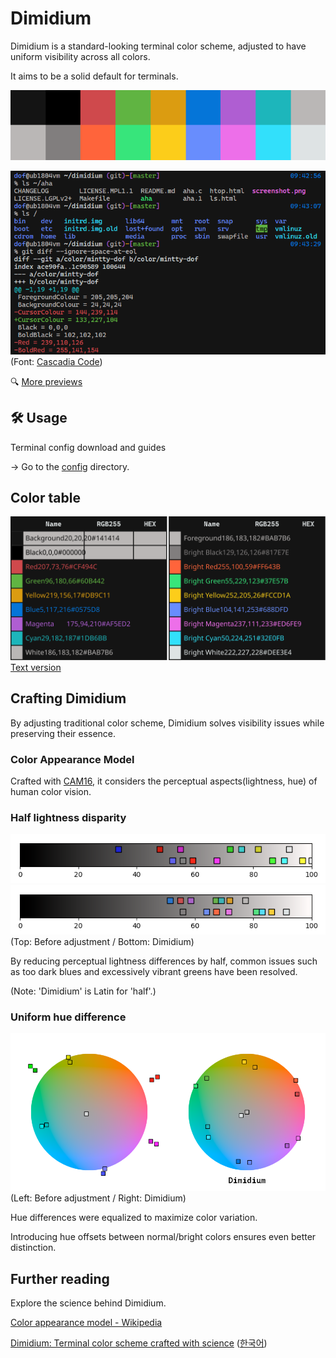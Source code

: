 # Dimidium

Dimidium is a standard-looking terminal color scheme, adjusted to have uniform visibility across all colors.

It aims to be a solid default for terminals.

![palette](img/palette.png)

![terminal preview](img/preview-terminal.png)  
(Font: [Cascadia Code](https://github.com/microsoft/cascadia-code))

🔍 [More previews](https://htmlpreview.github.io/?https://github.com/dofuuz/dimidium/blob/main/preview/tty-preview-nobold.html)


## 🛠️ Usage

Terminal config download and guides

→ Go to the [config](config) directory.


## Color table

![Dimidium color table](img/color_table.svg)  
[Text version](config/README.md#color-table)


## Crafting Dimidium

By adjusting traditional color scheme, Dimidium solves visibility issues while preserving their essence.

### Color Appearance Model

Crafted with [CAM16](https://en.wikipedia.org/wiki/Color_appearance_model#CAM16), it considers the perceptual aspects(lightness, hue) of human color vision.

### Half lightness disparity

![Lightness before adjust](img/cmp-lightness0.png)  
![Lightness after adjust](img/cmp-lightness1.png)  
(Top: Before adjustment / Bottom: Dimidium)

By reducing perceptual lightness differences by half, common issues such as too dark blues and excessively vibrant greens have been resolved.

(Note: 'Dimidium' is Latin for 'half'.)

### Uniform hue difference

![Hue, chroma adjust](img/cmp-color.png)  
(Left: Before adjustment / Right: Dimidium)

Hue differences were equalized to maximize color variation.

Introducing hue offsets between normal/bright colors ensures even better distinction.


## Further reading

Explore the science behind Dimidium.

[Color appearance model - Wikipedia](https://en.wikipedia.org/wiki/Color_appearance_model)

[Dimidium: Terminal color scheme crafted with science](https://dofuuz.github.io/color/2024/03/17/dimidium-terminal-color-scheme.html) ([한국어](https://c.innori.com/155))
